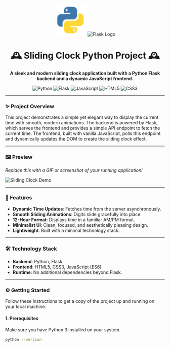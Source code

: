 <div align="center">
  <img src="https://raw.githubusercontent.com/PKief/vscode-material-icon-theme/main/icons/python.svg" alt="Python Logo" width="100" height="100">
  <img src="https://raw.githubusercontent.com/PKief/vscode-material-icon-theme/main/icons/flask.svg" alt="Flask Logo" width="100" height="100">

  # 🕰️ Sliding Clock Python Project 🕰️

  **A sleek and modern sliding clock application built with a Python Flask backend and a dynamic JavaScript frontend.**

  ![Python](https://img.shields.io/badge/Python-3.9%2B-blue?style=for-the-badge&logo=python)
  ![Flask](https://img.shields.io/badge/Flask-2.x-black?style=for-the-badge&logo=flask)
  ![JavaScript](https://img.shields.io/badge/JavaScript-ES6-yellow?style=for-the-badge&logo=javascript)
  ![HTML5](https://img.shields.io/badge/HTML5-E34F26?style=for-the-badge&logo=html5&logoColor=white)
  ![CSS3](https://img.shields.io/badge/CSS3-1572B6?style=for-the-badge&logo=css3&logoColor=white)

</div>

---

### ✨ Project Overview

This project demonstrates a simple yet elegant way to display the current time with smooth, modern animations. The backend is powered by Flask, which serves the frontend and provides a simple API endpoint to fetch the current time. The frontend, built with vanilla JavaScript, polls this endpoint and dynamically updates the DOM to create the sliding clock effect.

---

### 🖼️ Preview

*Replace this with a GIF or screenshot of your running application!*

![Sliding Clock Demo](https://i.imgur.com/YOUR_IMAGE_URL.gif)

---

### 🚀 Features

-   **Dynamic Time Updates**: Fetches time from the server asynchronously.
-   **Smooth Sliding Animations**: Digits slide gracefully into place.
-   **12-Hour Format**: Displays time in a familiar AM/PM format.
-   **Minimalist UI**: Clean, focused, and aesthetically pleasing design.
-   **Lightweight**: Built with a minimal technology stack.

---

### 🛠️ Technology Stack

-   **Backend**: Python, Flask
-   **Frontend**: HTML5, CSS3, JavaScript (ES6)
-   **Runtime**: No additional dependencies beyond Flask.

---

### ⚙️ Getting Started

Follow these instructions to get a copy of the project up and running on your local machine.

#### **1. Prerequisites**

Make sure you have Python 3 installed on your system.
```sh
python --version
